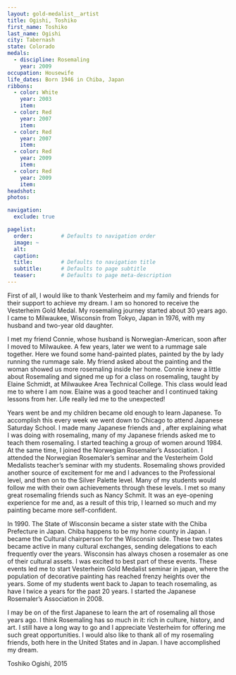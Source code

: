 ```yaml
---
layout: gold-medalist__artist
title: Ogishi, Toshiko
first_name: Toshiko
last_name: Ogishi
city: Tabernash
state: Colorado
medals: 
  - discipline: Rosemaling
    year: 2009
occupation: Housewife
life_dates: Born 1946 in Chiba, Japan
ribbons:
  - color: White
    year: 2003
    item:
  - color: Red
    year: 2007
    item:
  - color: Red
    year: 2007
    item:
  - color: Red 
    year: 2009
    item:
  - color: Red
    year: 2009
    item:
headshot:
photos:

navigation:
  exclude: true

pagelist:
  order:         # Defaults to navigation order  
  image: ~
  alt:
  caption:
  title:         # Defaults to navigation title
  subtitle:      # Defaults to page subtitle
  teaser:        # Defaults to page meta-description  
---
```


First of all, I would like to thank Vesterheim and my family and friends for their support to achieve my dream. I am so honored to receive the Vesterheim Gold Medal. My rosemaling journey started about 30 years ago. I came to Milwaukee, Wisconsin from Tokyo, Japan in 1976, with my husband and two-year old daughter. 

I met my friend Connie, whose husband is Norwegian-American, soon after I moved to Milwaukee. A few years, later we went to a rummage sale together. Here we found some hand-painted plates, painted by the by lady running the rummage sale. My friend asked about the painting and the woman showed us more rosemaling inside her home. Connie knew a little about Rosemaling and signed me up for a class on rosemaling, taught by Elaine Schmidt, at Milwaukee Area Technical College. This class would lead me to where I am now. Elaine was a good teacher and I continued taking lessons from her. Life really led me to the unexpected! 

Years went be and my children became old enough to learn Japanese. To accomplish this every week we went down to Chicago to attend Japanese Saturday School. I made many Japanese friends and , after explaining what I was doing with rosemaling, many of my Japanese friends asked me to teach them rosemaling. I started teaching a group of women around 1984. At the same time, I joined the Norwegian Rosemaler’s Association. 
I attended the Norwegian Rosemaler’s seminar and the Vesterheim Gold Medalists teacher’s seminar with my students. Rosemaling shows provided another source of excitement for me and I advances to the Professional level, and then on to the Silver Palette level. Many of my students would follow me with their own achievements through these levels. I met so many great rosemaling friends such as Nancy Schmit. It was an eye-opening experience for me and, as a result of this trip, I learned so much and my painting became more self-confident. 

In 1990. The State of Wisconsin became a sister state with the Chiba Prefecture in Japan. Chiba happens to be my home county in Japan. I became the Cultural chairperson for the Wisconsin side. These two states became active in many cultural exchanges, sending delegations to each frequently over the years. Wisconsin has always chosen a rosemaler as one of their cultural assets. I was excited to best part of these events.
These events led me to start Vesterheim Gold Medalist seminar in japan, where the population of decorative painting has reached frenzy heights over the years. Some of my students went back to Japan to teach rosemaling, as have I twice a years for the past 20 years. I started the Japanese Rosemaler’s Association in 2008.

I may be on of the first Japanese to learn the art of rosemaling all those years ago. I think Rosemaling has so much in it: rich in culture, history, and art. I still have a long way to go and I appreciate Vesterheim for offering me such great opportunities. I would also like to thank all of my rosemaling friends, both here in the United States and in Japan. I have accomplished my dream. 

Toshiko Ogishi, 2015